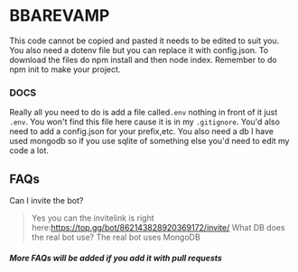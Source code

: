 # BBAREVAMP
This code cannot be copied and pasted it needs to be edited to suit you. You also need a dotenv file but you can replace it with config.json. To download the files do npm install and then node index. Remember to do npm init to make your project.
### DOCS
Really all you need to do is add a file called`.env` nothing in front of it just `.env`. You won't find this file here cause it is in my `.gitignore`. You'd also need to add a config.json for your prefix,etc. You also need a db I have used mongodb so if you use sqlite of something else you'd need to edit my code a lot.
## FAQs
Can I invite the bot?
> Yes you can the invitelink is right here:https://top.gg/bot/862143828920369172/invite/
What DB does the real bot use?
> The real bot uses MongoDB
##### More FAQs will be added if you add it with pull requests
